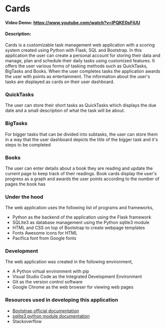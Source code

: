 # Cards
#### Video Demo:  https://www.youtube.com/watch?v=lPQKE0sFiUU
#### Description:
Cards is a customizable task management web application with a scoring system created using Python with Flask, SQL and Bootstrap. In this application the user can create a personal account for storing their data 
and manage, plan and schedule their daily tasks using customized features. It offers the user various forms of tasking methods such as QuickTasks, BigTasks and Books. When the user completes
tasks the application awards the user with points as entertainment. The information about the user's tasks are displayed as cards on their user dashboard.

### QuickTasks
The user can store their short tasks as QuickTasks which displays the due date and a small description of what the task will be about.

### BigTasks
For bigger tasks that can be divided into subtasks, the user can store them in a way that the user dashboard depicts the title of the bigger task and it's steps to be completed

### Books
The user can enter details about a book they are reading and update the current page to keep track of their readings. Book cards display the user's progress as a graph and awards the user points according to the number of pages the book has


### Under the hood
The web application uses the following list of programs and frameworks,
- Python as the backend of the application using the Flask framework
- SQLite3 as database management using the Python sqlite3 module 
- HTML and CSS on top of Bootstrap to create webpage templates
- Fonts Awesome icons for HTML
- Pacifica font from Google fonts

### Development
The web application was created in the following environment,
- A Python virtual environment with pip
- Visual Studio Code as the Integrated Development Environment
- Git as the version control software
- Google Chrome as the web browser for viewing web pages

### Resources used in developing this application
- [Bootstrap official documentation](https://getbootstrap.com/docs/4.1/getting-started/introduction/)
- [sqlite3 python module documentation](https://docs.python.org/3/library/sqlite3.html)
- Stackoverflow
